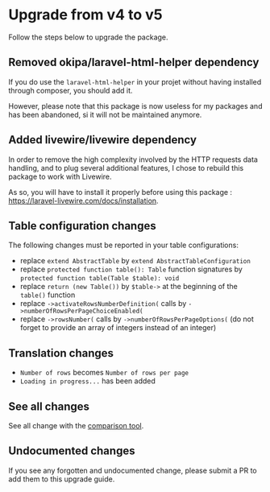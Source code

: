 # Upgrade from v4 to v5

Follow the steps below to upgrade the package.

## Removed okipa/laravel-html-helper dependency

If you do use the `laravel-html-helper` in your projet without having installed through composer, you should add it.

However, please note that this package is now useless for my packages and has been abandoned, si it will not be maintained anymore.

## Added livewire/livewire dependency

In order to remove the high complexity involved by the HTTP requests data handling, and to plug several additional features, I chose to rebuild this package to work with Livewire.

As so, you will have to install it properly before using this package : https://laravel-livewire.com/docs/installation.

## Table configuration changes

The following changes must be reported in your table configurations:
* replace `extend AbstractTable` by `extend AbstractTableConfiguration`
* replace `protected function table(): Table` function signatures by `protected function table(Table $table): void`
* replace `return (new Table())` by `$table->` at the beginning of the `table()` function
* replace `->activateRowsNumberDefinition(` calls by `->numberOfRowsPerPageChoiceEnabled(`
* replace `->rowsNumber(` calls by `->numberOfRowsPerPageOptions(` (do not forget to provide an array of integers instead of an integer)

## Translation changes

* `Number of rows` becomes `Number of rows per page`
* `Loading in progress...` has been added

## See all changes

See all change with the [comparison tool](https://github.com/Okipa/laravel-table/compare/3.0.0...4.0.0).

## Undocumented changes

If you see any forgotten and undocumented change, please submit a PR to add them to this upgrade guide.
